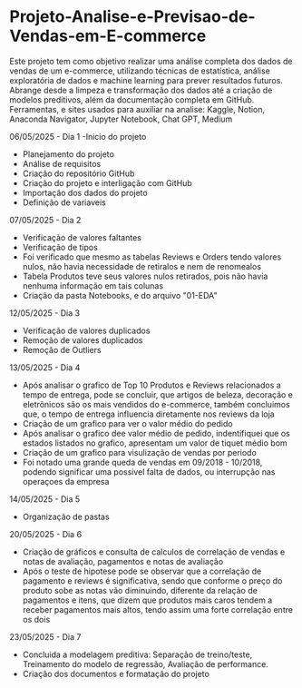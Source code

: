# Projeto-Analise-e-Previsao-de-Vendas-em-E-commerce
Este projeto tem como objetivo realizar uma análise completa dos dados de vendas de um e-commerce, utilizando técnicas de estatística, análise exploratória de dados e machine learning para prever resultados futuros. 
Abrange desde a limpeza e transformação dos dados até a criação de modelos preditivos, além da documentação completa em GitHub.
Ferramentas, e sites usados para auxiliar na analise:
Kaggle, Notion, Anaconda Navigator, Jupyter Notebook, Chat GPT, Medium

06/05/2025 - Dia 1 -Inicio do projeto
- Planejamento do projeto
- Análise de requisitos
- Criação do repositório GitHub
- Criação do projeto e interligação com GitHub
- Importação dos dados do projeto
- Definição de variaveis
  
 07/05/2025 - Dia 2
 - Verificação de valores faltantes
 - Verificação de tipos
 - Foi verificado que mesmo as tabelas Reviews e Orders tendo valores nulos, não havia necessidade de retiralos e nem de renomealos
 - Tabela Produtos teve seus valores nulos retirados, pois não havia nenhuma informação em tais colunas
 - Criação da pasta Notebooks, e do arquivo "01-EDA"

12/05/2025 - Dia 3
 - Verificação de valores duplicados
 - Remoção de valores duplicados
 - Remoção de Outliers
   
13/05/2025 - Dia 4
 - Após analisar o grafico de Top 10 Produtos e Reviews relacionados a tempo de entrega, pode se concluir, que artigos de beleza, decoração e eletrônicos são os mais vendidos do e-commerce,
   também concluimos que, o tempo de entrega influencia diretamente nos reviews da loja
 - Criação de um grafico para ver o valor médio do pedido
 - Após analisar o grafico dee valor médio de pedido, indentifiquei que os estados listados no grafico, apresentam um valor de tiquet médio bom
 - Criação de um grafico para visulização de vendas por periodo
 - Foi notado uma grande queda de vendas em 09/2018 - 10/2018, podendo significar uma possivel falta de dados, ou interrupção nas operaçoes da empresa

14/05/2025 - Dia 5
 - Organização de pastas

20/05/2025 - Dia 6
 - Criação de gráficos e consulta de calculos de correlação de vendas e notas de avaliação, pagamentos e notas de avaliação
 - Após o teste de hipotese pode se observar que a correlação de pagamento e reviews é significativa, sendo que conforme o preço do produto sobe as notas vão diminuindo, diferente da relação de pagamentos e itens, que dizem que produtos mais caros tendem a receber pagamentos mais altos, tendo assim uma forte correlação entre os dois

23/05/2025 - Dia 7
 - Concluida a modelagem preditiva: Separação de treino/teste, Treinamento do modelo de regressão, Avaliação de performance.
 - Criação dos documentos e formatação do projeto
